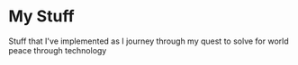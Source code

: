 
# My Stuff

Stuff that I've implemented as I journey through my quest to solve for world peace through technology
